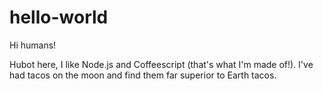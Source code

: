 # hello-world

Hi humans!

Hubot here, I like Node.js and Coffeescript (that's what I'm made of!). I've had tacos on the moon and find them far superior to Earth tacos.
